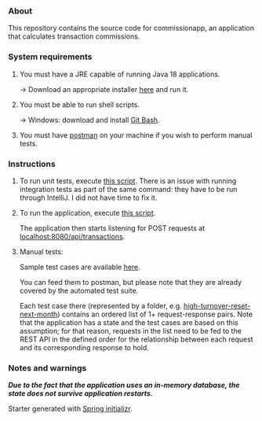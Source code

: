 ### About

This repository contains the source code for commissionapp, an application that calculates transaction commissions.

### System requirements

1. You must have a JRE capable of running Java 18 applications. 

   -> Download an appropriate installer [here](https://www.oracle.com/java/technologies/downloads/) and run it.

2. You must be able to run shell scripts.
   
    -> Windows: download and install [Git Bash](https://git-scm.com/downloads).

3. You must have [postman](https://www.postman.com/downloads/) on your machine if you wish to perform manual tests.

### Instructions

1. To run unit tests, execute [this script](./tools/run-tests.sh).
   There is an issue with running integration tests as part of the same command: they have to be run through IntelliJ. I did not have time to fix it.


2. To run the application, execute [this script](./tools/run-app.sh).

   The application then starts listening for POST requests at [localhost:8080/api/transactions](localhost:8080/api/transactions).

   
3. Manual tests:

   Sample test cases are available [here](./commissionapp/src/test/resources/test-cases).

   You can feed them to postman, but please note that they are already covered by the automated test suite.

      Each test case there (represented by a folder, e.g. [high-turnover-reset-next-month](./commissionapp/src/test/resources/test-cases/high-turnover-reset-next-month)) contains an ordered list of 1+ request-response pairs.
   Note that the application has a state and the test cases are based on this assumption; for that reason, requests in the list need to be fed to the REST API in the defined order for the relationship between each request and its corresponding response to hold.


### Notes and warnings

_**_Due to the fact that the application uses an in-memory database, the state does not survive application restarts._**_

Starter generated with [Spring initializr](https://start.spring.io/).